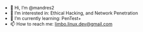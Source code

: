 - 👋 Hi, I’m @mandres2
- 👀 I’m interested in: Ethical Hacking, and Network Penetration
- 🌱 I’m currently learning: PenTest+
- 📫 How to reach me: limbo.linux.dev@gmail.com

<!---
mandres2/mandres2 is a ✨ special ✨ repository because its `README.md` (this file) appears on your GitHub profile.
You can click the Preview link to take a look at your changes.
--->
